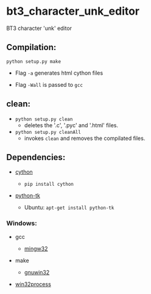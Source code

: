 # bt3_character_unk_editor
BT3 character 'unk' editor

## Compilation:

`python setup.py make`

* Flag `-a` generates html cython files

* Flag `-Wall` is passed to `gcc`


## clean:

* `python setup.py clean`
    * deletes the '.c', '.pyc' and '.html' files.
* `python setup.py cleanAll`
    * invokes `clean` and removes the compilated files.

## Dependencies:

* [cython](http://cython.org/#download)
	* `pip install cython`
	
* [python-tk](https://wiki.python.org/moin/TkInter)
    * Ubuntu: `apt-get install python-tk`

### Windows:

* gcc
     * [mingw32](http://www.mingw.org/)

* make
     * [gnuwin32](http://gnuwin32.sourceforge.net/packages/make.htm)
     
* [win32process](http://sourceforge.net/projects/pywin32/files/pywin32/Build%20219/)
